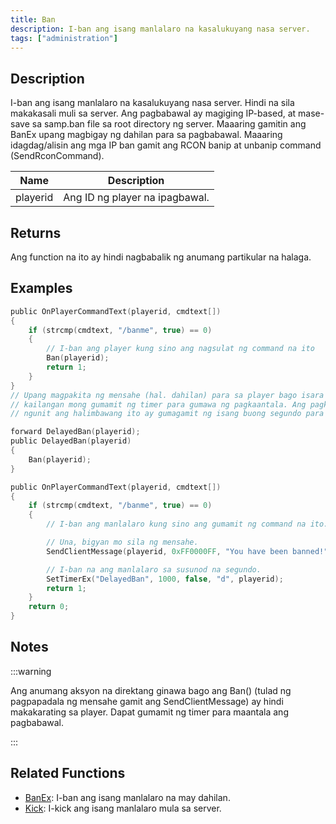 ```yaml
---
title: Ban
description: I-ban ang isang manlalaro na kasalukuyang nasa server.
tags: ["administration"]
---
```


## Description

I-ban ang isang manlalaro na kasalukuyang nasa server. Hindi na sila makakasali muli sa server. Ang pagbabawal ay magiging IP-based, at mase-save sa samp.ban file sa root directory ng server. Maaaring gamitin ang BanEx upang magbigay ng dahilan para sa pagbabawal. Maaaring idagdag/alisin ang mga IP ban gamit ang RCON banip at unbanip command (SendRconCommand).

| Name     | Description                  |
| -------- | ---------------------------- |
| playerid | Ang ID ng player na ipagbawal.|

## Returns

Ang function na ito ay hindi nagbabalik ng anumang partikular na halaga.

## Examples

```c
public OnPlayerCommandText(playerid, cmdtext[])
{
    if (strcmp(cmdtext, "/banme", true) == 0)
    {
        // I-ban ang player kung sino ang nagsulat ng command na ito
        Ban(playerid);
        return 1;
    }
}
// Upang magpakita ng mensahe (hal. dahilan) para sa player bago isara ang koneksyon
// kailangan mong gumamit ng timer para gumawa ng pagkaantala. Ang pagkaantala na ito ay kailangan lang ng ilang millisecond ang haba,
// ngunit ang halimbawang ito ay gumagamit ng isang buong segundo para lamang maging ligtas.

forward DelayedBan(playerid);
public DelayedBan(playerid)
{
    Ban(playerid);
}

public OnPlayerCommandText(playerid, cmdtext[])
{
    if (strcmp(cmdtext, "/banme", true) == 0)
    {
        // I-ban ang manlalaro kung sino ang gumamit ng command na ito.

        // Una, bigyan mo sila ng mensahe.
        SendClientMessage(playerid, 0xFF0000FF, "You have been banned!");

        // I-ban na ang manlalaro sa susunod na segundo.
        SetTimerEx("DelayedBan", 1000, false, "d", playerid);
        return 1;
    }
    return 0;
}
```

## Notes

:::warning

Ang anumang aksyon na direktang ginawa bago ang Ban() (tulad ng pagpapadala ng mensahe gamit ang SendClientMessage) ay hindi makakarating sa player. Dapat gumamit ng timer para maantala ang pagbabawal.

:::

## Related Functions

- [BanEx](BanEx): I-ban ang isang manlalaro na may dahilan.
- [Kick](Kick): I-kick ang isang manlalaro mula sa server.